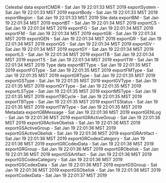 
Celestial data
exportCMDR - Sat Jan 19 22:01:33 MST 2019
exportSystem - Sat Jan 19 22:01:33 MST 2019
exportBody - Sat Jan 19 22:01:33 MST 2019
exportRegion - Sat Jan 19 22:01:33 MST 2019
Site data
exportBM - Sat Jan 19 22:01:34 MST 2019
exportBT - Sat Jan 19 22:01:34 MST 2019
exportCS - Sat Jan 19 22:01:34 MST 2019
exportFG - Sat Jan 19 22:01:34 MST 2019
exportFM - Sat Jan 19 22:01:34 MST 2019
exportGB - Sat Jan 19 22:01:34 MST 2019
exportGEN - Sat Jan 19 22:01:34 MST 2019
exportGR - Sat Jan 19 22:01:34 MST 2019
exportGS - Sat Jan 19 22:01:34 MST 2019
exportGV - Sat Jan 19 22:01:34 MST 2019
exportGY - Sat Jan 19 22:01:34 MST 2019
exportLS - Sat Jan 19 22:01:34 MST 2019
exportTB - Sat Jan 19 22:01:34 MST 2019
exportTS - Sat Jan 19 22:01:34 MST 2019
exportTW - Sat Jan 19 22:01:34 MST 2019
Type data
exportBTType - Sat Jan 19 22:01:35 MST 2019
exportFGType - Sat Jan 19 22:01:35 MST 2019
exportFMType - Sat Jan 19 22:01:35 MST 2019
exportGRType - Sat Jan 19 22:01:35 MST 2019
exportGSType - Sat Jan 19 22:01:35 MST 2019
exportGVType - Sat Jan 19 22:01:35 MST 2019
exportGYType - Sat Jan 19 22:01:35 MST 2019
exportLSType - Sat Jan 19 22:01:35 MST 2019
exportMSType - Sat Jan 19 22:01:35 MST 2019
exportTBCycle - Sat Jan 19 22:01:35 MST 2019
exportTBType - Sat Jan 19 22:01:35 MST 2019
exportTSStatus - Sat Jan 19 22:01:35 MST 2019
exportTWType - Sat Jan 19 22:01:35 MST 2019
Metadata
exportGBMessage - Sat Jan 19 22:01:36 MST 2019
exportGENLog - Sat Jan 19 22:01:36 MST 2019
exportGRActiveGroup - Sat Jan 19 22:01:36 MST 2019
exportGRActiveObelisk - Sat Jan 19 22:01:36 MST 2019
exportGSActiveGroup - Sat Jan 19 22:01:36 MST 2019
exportGSActiveObelisk - Sat Jan 19 22:01:36 MST 2019
exportGRArtifact - Sat Jan 19 22:01:36 MST 2019
exportGRCodexCategory - Sat Jan 19 22:01:36 MST 2019
exportGRCodexData - Sat Jan 19 22:01:36 MST 2019
exportGRGroup - Sat Jan 19 22:01:36 MST 2019
exportGRObelisk - Sat Jan 19 22:01:36 MST 2019
exportGSArtifact - Sat Jan 19 22:01:36 MST 2019
exportGSCodexCategory - Sat Jan 19 22:01:36 MST 2019
exportGSCodexData - Sat Jan 19 22:01:36 MST 2019
exportGSGroup - Sat Jan 19 22:01:36 MST 2019
exportGSObelisk - Sat Jan 19 22:01:36 MST 2019
exportCodexData - Sat Jan 19 22:01:37 MST 2019
